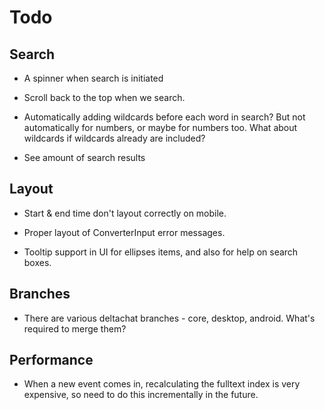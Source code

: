 # Todo

## Search

- A spinner when search is initiated

- Scroll back to the top when we search.

- Automatically adding wildcards before each word in search? But not
  automatically for numbers, or maybe for numbers too. What about wildcards if
  wildcards already are included?

- See amount of search results

## Layout

- Start & end time don't layout correctly on mobile.

- Proper layout of ConverterInput error messages.

- Tooltip support in UI for ellipses items, and also for help
  on search boxes.

## Branches

- There are various deltachat branches - core, desktop, android. What's
  required to merge them?

## Performance

- When a new event comes in, recalculating the fulltext index is very
  expensive, so need to do this incrementally in the future.
